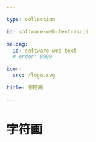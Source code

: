 ```yaml
---

type: collection

id: software-web-text-ascii

belong:
  id: software-web-text
  # order: 9999

icon:
  src: /logo.svg

title: 字符画

---
```


# 字符画

<ShowBreadcrumb />

<ShowResources />
